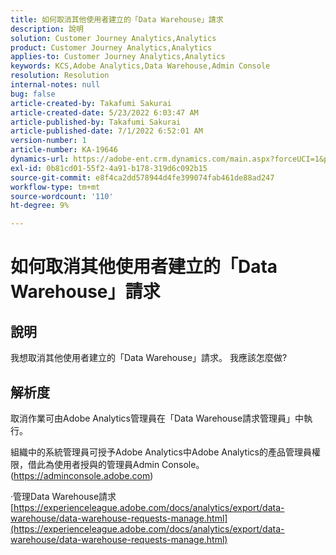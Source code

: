 ```yaml
---
title: 如何取消其他使用者建立的「Data Warehouse」請求
description: 說明
solution: Customer Journey Analytics,Analytics
product: Customer Journey Analytics,Analytics
applies-to: Customer Journey Analytics,Analytics
keywords: KCS,Adobe Analytics,Data Warehouse,Admin Console
resolution: Resolution
internal-notes: null
bug: false
article-created-by: Takafumi Sakurai
article-created-date: 5/23/2022 6:03:47 AM
article-published-by: Takafumi Sakurai
article-published-date: 7/1/2022 6:52:01 AM
version-number: 1
article-number: KA-19646
dynamics-url: https://adobe-ent.crm.dynamics.com/main.aspx?forceUCI=1&pagetype=entityrecord&etn=knowledgearticle&id=37436d18-5eda-ec11-a7b6-0022480b01c6
exl-id: 0b81cd01-55f2-4a91-b178-319d6c092b15
source-git-commit: e8f4ca2dd578944d4fe399074fab461de88ad247
workflow-type: tm+mt
source-wordcount: '110'
ht-degree: 9%

---
```


# 如何取消其他使用者建立的「Data Warehouse」請求

## 說明

我想取消其他使用者建立的「Data Warehouse」請求。 我應該怎麼做? 

## 解析度


取消作業可由Adobe Analytics管理員在「Data Warehouse請求管理員」中執行。

組織中的系統管理員可授予Adobe Analytics中Adobe Analytics的產品管理員權限，借此為使用者授與的管理員Admin Console。 (https://adminconsole.adobe.com)

·管理Data Warehouse請求
[https://experienceleague.adobe.com/docs/analytics/export/data-warehouse/data-warehouse-requests-manage.html](https://experienceleague.adobe.com/docs/analytics/export/data-warehouse/data-warehouse-requests-manage.html)
